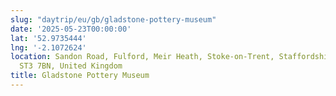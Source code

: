 ```yaml
---
slug: "daytrip/eu/gb/gladstone-pottery-museum"
date: '2025-05-23T00:00:00'
lat: '52.9735444'
lng: '-2.1072624'
location: Sandon Road, Fulford, Meir Heath, Stoke-on-Trent, Staffordshire, England,
  ST3 7BN, United Kingdom
title: Gladstone Pottery Museum
---
```



